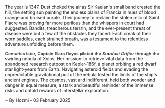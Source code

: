 
The year is 1347.  Dust choked the air as Sir Kaelan's small band crested the hill, the setting sun painting the endless plains of Francia in hues of blood orange and bruised purple.  Their journey to reclaim the stolen relic of Saint Fiacre was proving far more perilous than the whispers in court had suggested. Bandits, treacherous terrain, and the ever-present threat of disease were but a few of the obstacles they faced.  Each creak of their worn saddles, each strained breath, was a testament to the relentless adventure unfolding before them.

Centuries later, Captain Elara Reyes piloted the *Stardust Drifter* through the swirling nebula of Xylos.  Her mission: to retrieve vital data from the abandoned research outpost on Kepler-186f, a planet orbiting a red dwarf star light-years from Earth. Navigating asteroid fields and evading the unpredictable gravitational pull of the nebula tested the limits of the ship's ancient engines. The cosmos, vast and indifferent, held both wonder and danger in equal measure, a stark and beautiful reminder of the immense risks and untold rewards of interstellar exploration.

~ By Hozmi - 03 February 2025
